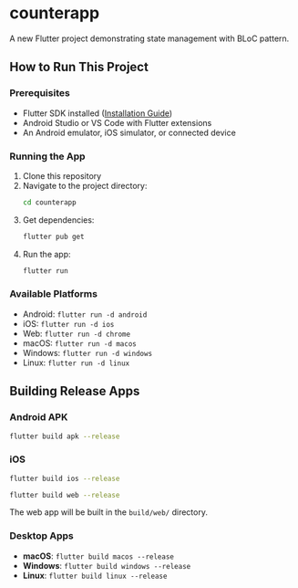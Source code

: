 # counterapp

A new Flutter project demonstrating state management with BLoC pattern.

## How to Run This Project

### Prerequisites

- Flutter SDK installed ([Installation Guide](https://docs.flutter.dev/get-started/install))
- Android Studio or VS Code with Flutter extensions
- An Android emulator, iOS simulator, or connected device

### Running the App

1. Clone this repository
2. Navigate to the project directory:
   ```bash
   cd counterapp
   ```
3. Get dependencies:
   ```bash
   flutter pub get
   ```
4. Run the app:
   ```bash
   flutter run
   ```

### Available Platforms

- Android: `flutter run -d android`
- iOS: `flutter run -d ios`
- Web: `flutter run -d chrome`
- macOS: `flutter run -d macos`
- Windows: `flutter run -d windows`
- Linux: `flutter run -d linux`

## Building Release Apps

### Android APK

```bash
flutter build apk --release
```

### iOS

```bash
flutter build ios --release
```

```bash
flutter build web --release
```

The web app will be built in the `build/web/` directory.

### Desktop Apps

- **macOS**: `flutter build macos --release`
- **Windows**: `flutter build windows --release`
- **Linux**: `flutter build linux --release`

